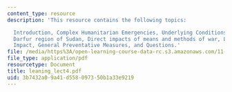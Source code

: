 ```yaml
---
content_type: resource
description: 'This resource contains the following topics:

  Introduction, Complex Humanitarian Emergencies, Underlying Conditions, Case Study:
  Darfur region of Sudan, Direct impacts of means and methods of war, Longer-Term
  Impact, General Preventative Measures, and Questions.'
file: /media/https%3A/open-learning-course-data-rc.s3.amazonaws.com/11-941-disaster-vulnerability-and-resilience-spring-2005/3b7432a09a41d558097350b1a33e9219_leaning_lect4.pdf
file_type: application/pdf
resourcetype: Document
title: leaning_lect4.pdf
uid: 3b7432a0-9a41-d558-0973-50b1a33e9219
---
```

